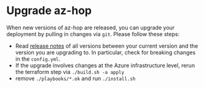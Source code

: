 # Upgrade az-hop

When new versions of az-hop are released, you can upgrade your deployment by pulling in changes via `git`. Please follow these steps:

 * Read [release notes](https://github.com/Azure/az-hop/releases) of all versions between your current version and the version you are upgrading to.
   In particular, check for breaking changes in the `config.yml`.
 * If the upgrade involves changes at the Azure infrastructure level, rerun the terraform step via `./build.sh -a apply`
 * remove `./playbooks/*.ok` and run `./install.sh`